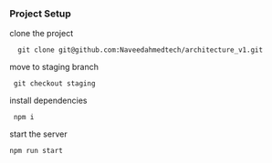 ### Project Setup 
 
clone the project 
```
  git clone git@github.com:Naveedahmedtech/architecture_v1.git
```

move to staging branch

```
 git checkout staging
```


install dependencies

```
 npm i 
```

start the server

```
npm run start
```


